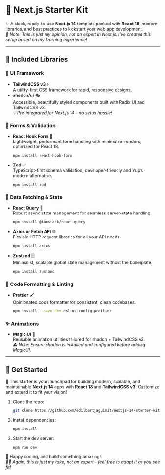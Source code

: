 # 🧪 Next.js Starter Kit

✨ A sleek, ready-to-use **Next.js 14** template packed with **React 18**, modern libraries, and best practices to kickstart your web app development.  
_📌 Note: This is just my opinion, not an expert in Next.js. I've created this setup based on my learning experience!_

---

## 🔋 Included Libraries

### 🎨 UI Framework

-   **TailwindCSS v3** 🌀  
    A utility-first CSS framework for rapid, responsive designs.
-   **shadcn/ui** 🎭  
    Accessible, beautifully styled components built with Radix UI and TailwindCSS v3.  
    _💡 Pre-integrated for Next.js 14 – no setup hassle!_

### 🧾 Forms & Validation

-   **React Hook Form** 📝  
    Lightweight, performant form handling with minimal re-renders, optimized for React 18.
    ```bash
    npm install react-hook-form
    ```
-   **Zod** ✅  
    TypeScript-first schema validation, developer-friendly and Yup’s modern alternative.
    ```bash
    npm install zod
    ```

### 🔄 Data Fetching & State

-   **React Query** 🔄  
    Robust async state management for seamless server-state handling.
    ```bash
    npm install @tanstack/react-query
    ```
-   **Axios or Fetch API** 🌐  
    Flexible HTTP request libraries for all your API needs.
    ```bash
    npm install axios
    ```
-   **Zustand** 🗄️  
    Minimalist, scalable global state management without the boilerplate.
    ```bash
    npm install zustand
    ```

### 🧼 Code Formatting & Linting

-   **Prettier** 🖌️  
    Opinionated code formatter for consistent, clean codebases.
    ```bash
    npm install --save-dev eslint-config-prettier
    ```

### ✨ Animations

-   **Magic UI** 🌟  
    Reusable animation utilities tailored for shadcn + TailwindCSS v3.  
    _⚠️ Note: Ensure shadcn is installed and configured before adding MagicUI._

---

## 🚀 Get Started

🚀 This starter is your launchpad for building modern, scalable, and maintainable **Next.js 14** apps with **React 18** and **TailwindCSS v3**. Customize and extend it to fit your vision!

1. Clone the repo:
    ```bash
    git clone https://github.com/edilbertjaguimit/nextjs-14-starter-kit.git
    ```
2. Install dependencies:
    ```bash
    npm install
    ```
3. Start the dev server:
    ```bash
    npm run dev
    ```

🌟 Happy coding, and build something amazing!  
_🙋‍♂️ Again, this is just my take, not an expert – feel free to adapt it as you see fit!_
